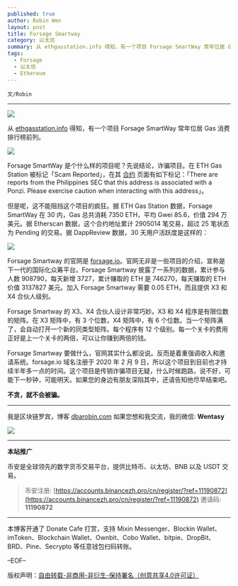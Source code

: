 ```yaml
---
published: true
author: Robin Wen
layout: post
title: Forsage Smartway
category: 以太坊
summary: 从 ethgasstation.info 得知，有一个项目 Forsage SmartWay 常年位居 Gas 消费排行榜前列。Forsage Smartway 要做什么，官网其实什么都没说。反而是着重强调收入和邀请系统。forsage.io 域名注册于 2020 年 2 月 9 日，所以这个项目到目前也才持续半年多一点的时间。这个项目是传销诈骗项目无疑，什么时候跑路，说不好，可能下一秒钟，可能明天。如果您的身边有朋友深陷其中，还请告知他尽早结束吧。不贪，就不会被骗。
tags:
  - Forsage
  - 以太坊
  - Ethereum
---
```


`文/Robin`

***

![](https://cdn.dbarobin.com/0pjllo6.png)

从 [ethgasstation.info](https://ethgasstation.info) 得知，有一个项目 Forsage SmartWay 常年位居 Gas 消费排行榜前列。

![](https://cdn.dbarobin.com/uczxsci.png)

Forsage SmartWay 是个什么样的项目呢？先说结论，诈骗项目。在 ETH Gas Station 被标记「Scam Reported」，在其 [合约](https://etherscan.io/address/0x5acc84a3e955Bdd76467d3348077d003f00fFB97) 页面有如下标记：「There are reports from the Philippines SEC that this address is associated with a Ponzi. Please exercise caution when interacting with this address」。

但是呢，这不能阻挡这个项目的疯狂。据 ETH Gas Station 数据，Forsage SmartWay 在 30 内，Gas 总共消耗 7350 ETH，平均 Gwei 85.6，价值 294 万美元。据 Etherscan 数据，这个合约地址累计 2905014 笔交易，超过 25 笔状态为 Pending 的交易。据 DappReview 数据，30 天用户活跃度是这样的：

![](https://cdn.dbarobin.com/uksfr8j.png)

Forsage Smartway 的官网是 [forsage.io](https://forsage.io)。官网无非是一些项目的介绍，宣称是下一代的国际化众筹平台。Forsage Smartway 披露了一系列的数据，累计参与人数 908790，每天新增 3727，累计赚取的 ETH 是 746270，每天赚取的 ETH 价值 3137827 美元。加入 Forsage Smartway 需要 0.05 ETH，而且提供 X3 和 X4 合伙人级别。

Forsage Smartway 的 X3、X4 合伙人设计非常巧妙。X3 和 X4 程序是有限位数的矩阵。在 X3 矩阵中，有 3 个位数，X4 矩阵中，有 6 个位数。当一个矩阵满了，会自动打开一个新的同类型矩阵。每个程序有 12 个级别。每一个关卡的费用正好是上一个关卡的两倍，可以让你赚到两倍的钱。

Forsage Smartway 要做什么，官网其实什么都没说。反而是着重强调收入和邀请系统。forsage.io 域名注册于 2020 年 2 月 9 日，所以这个项目到目前也才持续半年多一点的时间。这个项目是传销诈骗项目无疑，什么时候跑路，说不好，可能下一秒钟，可能明天。如果您的身边有朋友深陷其中，还请告知他尽早结束吧。

**不贪，就不会被骗。**

***

我是区块链罗宾，博客 [dbarobin.com](https://dbarobin.com/)
如果您想和我交流，我的微信: **Wentasy**

![](https://cdn.dbarobin.com/v4yywe2.png)

***

**本站推广**

币安是全球领先的数字货币交易平台，提供比特币、以太坊、BNB 以及 USDT 交易。

> 币安注册: [https://accounts.binancezh.pro/cn/register/?ref=11190872](https://accounts.binancezh.pro/cn/register/?ref=11190872)
> 邀请码: **11190872**

***

本博客开通了 Donate Cafe 打赏，支持 Mixin Messenger、Blockin Wallet、imToken、Blockchain Wallet、Ownbit、Cobo Wallet、bitpie、DropBit、BRD、Pine、Secrypto 等任意钱包扫码转账。

<center>
    <div class="--donate-button"
         data-button-id="f8b9df0d-af9a-460d-8258-d3f435445075"
    ></div>
</center>

–EOF–

版权声明：[自由转载-非商用-非衍生-保持署名（创意共享4.0许可证）](http://creativecommons.org/licenses/by-nc-nd/4.0/deed.zh)